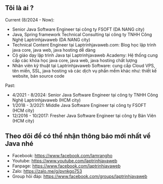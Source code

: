 ## Tôi là ai ?
Current (8/2024 - Now):
- Senior Java Software Engineer tại công ty FSOFT (DA NANG city)
- Java, Spring framework Technical Consulting tại công ty TNHH Công Nghệ Laptrinhjavaweb (DA NANG city)
- Technical Content Engineer tại Laptrinhjavaweb.com: Blog học lập trình java core, java web, java hosting dễ dàng
- Cô giáo dạy lập trình Java tại Laptrinhjavaweb Academy: Hệ thống cung cấp các khóa học java core, java web, java hosting chất lượng
- Nhân viên kỹ thuật tại Laptrinhjavaweb Software: cung cấp Cloud VPS, tên miền, SSL, java hosting và các dịch vụ phần mềm khác như: thiết kế website, bán source code

Past:
- 4/2021 - 8/2024: Senior Java Software Engineer tại công ty TNHH Công Nghệ Laptrinhjavaweb (HCM city)
- 1/2018 - 3/2021: Middle Java Software Engineer tại công ty FSOFT (HCM city)
- 12/2016 - 10/2017: Fresher Java Software Engineer tại công ty Bản Viên (HCM city)

## Theo dõi để có thể nhận thông báo mới nhất về Java nhé
- Facebook: https://www.facebook.com/lamrangho
- Youtube: https://www.youtube.com/laptrinhjavaweb
- Fanpage: https://www.facebook.com/laptrinhjavaweb
- Zalo: https://zalo.me/g/pvnkgo753
- Group hỏi đáp: https://www.facebook.com/groups/laptrinhjavaweb
